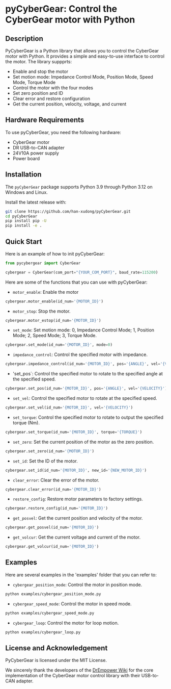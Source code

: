 # pyCyberGear: Control the CyberGear motor with Python

## Description
PyCyberGear is a Python library that allows you to control the CyberGear motor with Python. It provides a simple and easy-to-use interface to control the motor. The library suppprts:
- Enable and stop the motor
- Set motion mode: Impedance Control Mode, Position Mode, Speed Mode, Torque Mode
- Control the motor with the four modes
- Set zero position and ID
- Clear error and restore configuration
- Get the current position, velocity, voltage, and current

## Hardware Requirements
To use pyCyberGear, you need the following hardware:
- CyberGear motor
- DR USB-to-CAN adapter
- 24V10A power supply
- Power board

## Installation
The `pyCyberGear` package supports Python 3.9 through Python 3.12 on Windows and Linux.

Install the latest release with:
```bash
git clone https://github.com/han-xudong/pyCyberGear.git
cd pyCyberGear
pip install pip -U
pip install -e .
```

## Quick Start
Here is an example of how to init pyCyberGear:
```python
from pycybergear import CyberGear

cybergear = CyberGear(com_port="{YOUR_COM_PORT}", baud_rate=115200)
```

Here are some of the functions that you can use with pyCyberGear:
- `motor_enable`: Enable the motor
```python
cybergear.motor_enable(id_num='{MOTOR_ID}')
```

- `motor_stop`: Stop the motor.
```python
cybergear.motor_estop(id_num='{MOTOR_ID}')
```

- `set_mode`: Set motion mode: 0, Impedance Control Mode; 1, Position Mode; 2, Speed Mode; 3, Torque Mode.
```python
cybergear.set_mode(id_num='{MOTOR_ID}', mode=0)
```

- `impedance_control`: Control the specified motor with impedance.
```python
cybergear.impedance_control(id_num='{MOTOR_ID}', pos='{ANGLE}', vel='{VELOCITY}', tff='{FEEDFORWARD_TORQUE}', kp='{PROPORTIONAL_GAIN}', kd='{DERIVATIVE_GAIN}')
```

- 'set_pos`: Control the specified motor to rotate to the specified angle at the specified speed.
```python
cybergear.set_pos(id_num='{MOTOR_ID}', pos='{ANGLE}', vel='{VELOCITY}')
```

- `set_vel`: Control the specified motor to rotate at the specified speed.
```python
cybergear.set_vel(id_num='{MOTOR_ID}', vel='{VELOCITY}')
```

- `set_torque`: Control the specified motor to rotate to output the specified torque (Nm).
```python
cybergear.set_torque(id_num='{MOTOR_ID}', torque='{TORQUE}')
```

- `set_zero`: Set the current position of the motor as the zero position.
```python
cybergear.set_zero(id_num='{MOTOR_ID}')
```

- `set_id`: Set the ID of the motor.
```python
cybergear.set_id(id_num='{MOTOR_ID}', new_id='{NEW_MOTOR_ID}')
```

- `clear_error`: Clear the error of the motor.
```python
cybergear.clear_error(id_num='{MOTOR_ID}')
```

- `restore_config`: Restore motor parameters to factory settings.
```python
cybergear.restore_config(id_num='{MOTOR_ID}')
```

- `get_posvel`: Get the current position and velocity of the motor.
```python
cybergear.get_posvel(id_num='{MOTOR_ID}')
```

- `get_volcur`: Get the current voltage and current of the motor.
```python
cybergear.get_volcur(id_num='{MOTOR_ID}')
```

## Examples
Here are several examples in the 'examples' folder that you can refer to:
- `cybergear_position_mode`: Control the motor in position mode.
```bash
python examples/cybergear_position_mode.py
```

- `cybergear_speed_mode`: Control the motor in speed mode.
```bash
python examples/cybergear_speed_mode.py
```

- `cybergear_loop`: Control the motor for loop motion.
```bash
python examples/cybergear_loop.py
```

## License and Acknowledgement
PyCyberGear is licensed under the MIT License.

We sincerely thank the developers of the [DrEmpower Wiki](https://gitee.com/lyh458/drempower-wiki) for the core implementation of the CyberGear motor control library with their USB-to-CAN adapter.